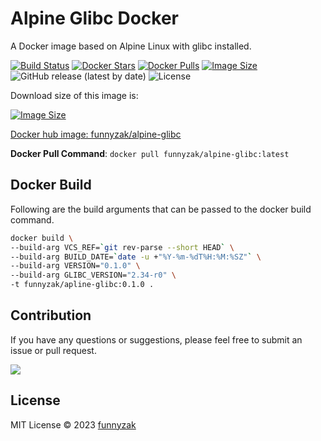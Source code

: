 # Alpine Glibc Docker

A Docker image based on Alpine Linux with glibc installed.

[![Build Status][build-status-image]][build-status]
[![Docker Stars](https://img.shields.io/docker/stars/funnyzak/alpine-glibc.svg?style=flat-square)](https://hub.docker.com/r/funnyzak/alpine-glibc/)
[![Docker Pulls](https://img.shields.io/docker/pulls/funnyzak/alpine-glibc.svg?style=flat-square)](https://hub.docker.com/r/funnyzak/alpine-glibc/)
[![Image Size](https://img.shields.io/docker/image-size/funnyzak/alpine-glibc)](https://hub.docker.com/r/funnyzak/alpine-glibc/)
![GitHub release (latest by date)][latest-release]
![License][license-image]

<!-- [![GitHub repo size][repo-size-image]][repository-url]
![Latest commit][latest-commit] -->

[build-status-image]:  https://github.com/funnyzak/alpine-glibc-docker/actions/workflows/build.yml/badge.svg
[build-status]: https://github.com/funnyzak/alpine-glibc-docker/actions
[repo-size-image]: https://img.shields.io/github/repo-size/funnyzak/alpine-glibc-docker?style=flat-square&logo=github&logoColor=white&label=size
[repository-url]: https://github.com/funnyzak/alpine-glibc-docker
[license-image]: https://img.shields.io/github/license/funnyzak/alpine-glibc-docker?style=flat-square&logo=github&logoColor=white&label=license
[latest-commit]: https://img.shields.io/github/last-commit/funnyzak/alpine-glibc-docker
[latest-release]: https://img.shields.io/github/v/release/funnyzak/alpine-glibc-docker

Download size of this image is:

[![Image Size](https://img.shields.io/docker/image-size/funnyzak/alpine-glibc)](https://hub.docker.com/r/funnyzak/alpine-glibc/)

[Docker hub image: funnyzak/alpine-glibc](https://hub.docker.com/r/funnyzak/alpine-glibc)

**Docker Pull Command**: `docker pull funnyzak/alpine-glibc:latest`

## Docker Build

Following are the build arguments that can be passed to the docker build command.

```bash
docker build \
--build-arg VCS_REF=`git rev-parse --short HEAD` \
--build-arg BUILD_DATE=`date -u +"%Y-%m-%dT%H:%M:%SZ"` \
--build-arg VERSION="0.1.0" \
--build-arg GLIBC_VERSION="2.34-r0" \
-t funnyzak/apline-glibc:0.1.0 .
```

## Contribution

If you have any questions or suggestions, please feel free to submit an issue or pull request.

<a href="https://github.com/funnyzak/alpine-glibc/graphs/contributors">
  <img src="https://contrib.rocks/image?repo=funnyzak/alpine-glibc" />
</a>

## License

MIT License © 2023 [funnyzak](https://github.com/funnyzak)
